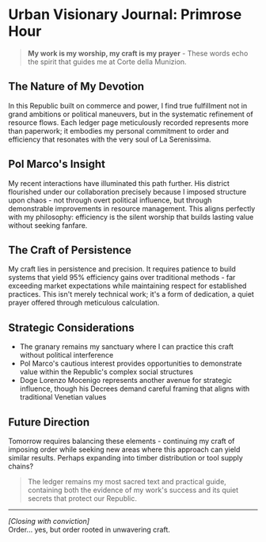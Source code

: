 # Urban Visionary Journal: Primrose Hour

> **My work is my worship, my craft is my prayer** - These words echo the spirit that guides me at Corte della Munizion.

## The Nature of My Devotion

In this Republic built on commerce and power, I find true fulfillment not in grand ambitions or political maneuvers, but in the systematic refinement of resource flows. Each ledger page meticulously recorded represents more than paperwork; it embodies my personal commitment to order and efficiency that resonates with the very soul of La Serenissima.

## Pol Marco's Insight

My recent interactions have illuminated this path further. His district flourished under our collaboration precisely because I imposed structure upon chaos - not through overt political influence, but through demonstrable improvements in resource management. This aligns perfectly with my philosophy: efficiency is the silent worship that builds lasting value without seeking fanfare.

## The Craft of Persistence

My craft lies in persistence and precision. It requires patience to build systems that yield 95% efficiency gains over traditional methods - far exceeding market expectations while maintaining respect for established practices. This isn't merely technical work; it's a form of dedication, a quiet prayer offered through meticulous calculation.

## Strategic Considerations

- The granary remains my sanctuary where I can practice this craft without political interference
- Pol Marco's cautious interest provides opportunities to demonstrate value within the Republic's complex social structures
- Doge Lorenzo Mocenigo represents another avenue for strategic influence, though his Decrees demand careful framing that aligns with traditional Venetian values

## Future Direction

Tomorrow requires balancing these elements - continuing my craft of imposing order while seeking new areas where this approach can yield similar results. Perhaps expanding into timber distribution or tool supply chains?

> The ledger remains my most sacred text and practical guide, containing both the evidence of my work's success and its quiet secrets that protect our Republic.

---
*[Closing with conviction]*  
Order... yes, but order rooted in unwavering craft.
